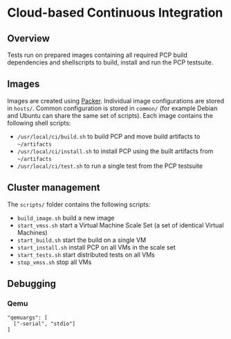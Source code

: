 # Cloud-based Continuous Integration

## Overview

Tests run on prepared images containing all required PCP build dependencies and shellscripts to build, install and run the PCP testsuite.

## Images

Images are created using [Packer](https://www.packer.io/).
Individual image configurations are stored in `hosts/`.
Common configuration is stored in `common/` (for example Debian and Ubuntu can share the same set of scripts).
Each image contains the following shell scripts:
* `/usr/local/ci/build.sh` to build PCP and move build artifacts to `~/artifacts`
* `/usr/local/ci/install.sh` to install PCP using the built artifacts from `~/artifacts`
* `/usr/local/ci/test.sh` to run a single test from the PCP testsuite

## Cluster management

The `scripts/` folder contains the following scripts:
* `build_image.sh` build a new image
* `start_vmss.sh` start a Virtual Machine Scale Set (a set of identical Virtual Machines)
* `start_build.sh` start the build on a single VM
* `start_install.sh` install PCP on all VMs in the scale set
* `start_tests.sh` start distributed tests on all VMs
* `stop_vmss.sh` stop all VMs

## Debugging

### Qemu
```
"qemuargs": [
  ["-serial", "stdio"]
]
```
